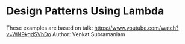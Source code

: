 # Design Patterns Using Lambda

These examples are based on talk:  https://www.youtube.com/watch?v=WN9kgdSVhDo
Author: Venkat Subramaniam